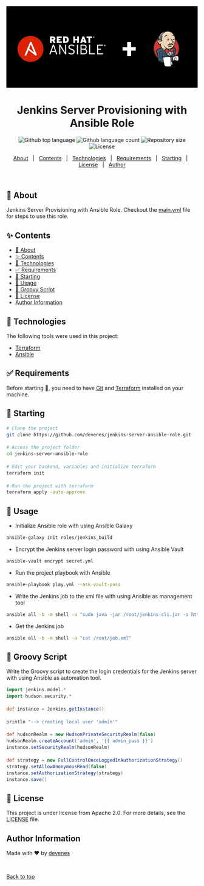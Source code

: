 <div align="center" id="top"> 
  <img src="./jenkins-ansible.jpg" alt="Jenkins Server Ansible Role" />

  <!-- <a href="https://jenkinsserveransiblerole.netlify.app">Demo</a> -->
</div>

<h1 align="center"> Jenkins Server Provisioning with Ansible Role </h1>

<p align="center">
  <img alt="Github top language" src="https://img.shields.io/github/languages/top/devenes/jenkins-server-ansible-role?color=purple">
  <img alt="Github language count" src="https://img.shields.io/github/languages/count/devenes/jenkins-server-ansible-role?color=red">
  <img alt="Repository size" src="https://img.shields.io/github/repo-size/devenes/jenkins-server-ansible-role?color=blue">
  <img alt="License" src="https://img.shields.io/github/license/devenes/jenkins-server-ansible-role?color=black">
  <!-- <img alt="Github issues" src="https://img.shields.io/github/issues/devenes/jenkins-server-ansible-role?color=56BEB8" /> -->
  <!-- <img alt="Github forks" src="https://img.shields.io/github/forks/devenes/jenkins-server-ansible-role?color=56BEB8" /> -->
  <!-- <img alt="Github stars" src="https://img.shields.io/github/stars/devenes/jenkins-server-ansible-role?color=56BEB8" /> -->
</p>

<!-- Status -->

<!-- <h4 align="center">
	🚧  Jenkins Server Ansible Role 🚀 Under construction...  🚧
</h4>

<hr> -->

<p align="center">
  <a href="#dart-about">About</a> &#xa0; | &#xa0; 
  <a href="#sparkles-Contents">Contents</a> &#xa0; | &#xa0;
  <a href="#rocket-technologies">Technologies</a> &#xa0; | &#xa0;
  <a href="#white_check_mark-requirements">Requirements</a> &#xa0; | &#xa0;
  <a href="#checkered_flag-starting">Starting</a> &#xa0; | &#xa0;
  <a href="#memo-license">License</a> &#xa0; | &#xa0;
  <a href="https://github.com/devenes" target="_blank">Author</a>
</p>

<br>

## :dart: About

Jenkins Server Provisioning with Ansible Role. Checkout the [main.yml](./roles/jenkins_build/tasks/main.yml) file for steps to use this role.

## :sparkles: Contents

- [:dart: About](#dart-about)
- [:sparkles: Contents](#sparkles-contents)
- [:rocket: Technologies](#rocket-technologies)
- [:white_check_mark: Requirements](#white_check_mark-requirements)
- [:checkered_flag: Starting](#checkered_flag-starting)
- [🚀 Usage](#-usage)
- [💄 Groovy Script](#-groovy-script)
- [:memo: License](#memo-license)
- [Author Information](#author-information)

## :rocket: Technologies

The following tools were used in this project:

- [Terraform](https://www.terraform.io/)
- [Ansible](https://www.ansible.com/)

## :white_check_mark: Requirements

Before starting :checkered_flag:, you need to have [Git](https://git-scm.com) and [Terraform](https://www.terraform.io/) installed on your machine.

## :checkered_flag: Starting

```bash
# Clone the project
git clone https://github.com/devenes/jenkins-server-ansible-role.git

# Access the project folder
cd jenkins-server-ansible-role

# Edit your backend, variables and initialize terraform
terraform init

# Run the project with terraform
terraform apply -auto-approve
```

## 🚀 Usage

- Initialize Ansible role with using Ansible Galaxy

```bash
ansible-galaxy init roles/jenkins_build
```

- Encrypt the Jenkins server login password with using Ansible Vault

```bash
ansible-vault encrypt secret.yml
```

- Run the project playbook with Ansible

```bash
ansible-playbook play.yml --ask-vault-pass
```

- Write the Jenkins job to the xml file with using Ansible as management tool

```bash
ansible all -b -m shell -a "sudo java -jar /root/jenkins-cli.jar -s http://localhost:8080/ -auth @/root/jenkinsauth get-job "job_template" > /root/job.xml"
```

- Get the Jenkins job

```bash
ansible all -b -m shell -a "cat /root/job.xml"
```

## 💄 Groovy Script

Write the Groovy script to create the login credentials for the Jenkins server with using Ansible as automation tool.

```groovy
import jenkins.model.*
import hudson.security.*

def instance = Jenkins.getInstance()

println "--> creating local user 'admin'"

def hudsonRealm = new HudsonPrivateSecurityRealm(false)
hudsonRealm.createAccount('admin', '{{ admin_pass }}')
instance.setSecurityRealm(hudsonRealm)

def strategy = new FullControlOnceLoggedInAuthorizationStrategy()
strategy.setAllowAnonymousRead(false)
instance.setAuthorizationStrategy(strategy)
instance.save()
```

## :memo: License

This project is under license from Apache 2.0. For more details, see the [LICENSE](LICENSE) file.

## Author Information

Made with :heart: by <a href="https://github.com/devenes" target="_blank">devenes</a>

&#xa0;

<a href="#top">Back to top</a>
